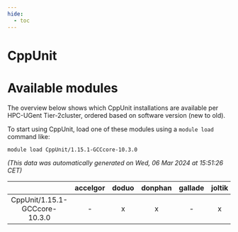 ```yaml
---
hide:
  - toc
---
```


CppUnit
=======

# Available modules


The overview below shows which CppUnit installations are available per HPC-UGent Tier-2cluster, ordered based on software version (new to old).

To start using CppUnit, load one of these modules using a `module load` command like:

```shell
module load CppUnit/1.15.1-GCCcore-10.3.0
```

*(This data was automatically generated on Wed, 06 Mar 2024 at 15:51:26 CET)*  

| |accelgor|doduo|donphan|gallade|joltik|skitty|
| :---: | :---: | :---: | :---: | :---: | :---: | :---: |
|CppUnit/1.15.1-GCCcore-10.3.0|-|x|x|-|x|x|
